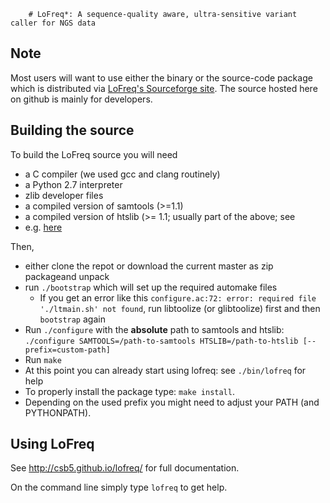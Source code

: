         # LoFreq*: A sequence-quality aware, ultra-sensitive variant caller for NGS data

## Note

Most users will want to use either the binary or the
source-code package which is distributed via [LoFreq's
Sourceforge site](https://sourceforge.net/projects/lofreq/files/).
The source hosted here on github is mainly for developers.

## Building the source

To build the LoFreq source you will need

- a C compiler (we used gcc and clang routinely)
- a Python 2.7 interpreter
- zlib developer files
- a compiled version of samtools (>=1.1)
- a compiled version of htslib (>= 1.1; usually part of the above; see
- e.g. [here](http://sourceforge.net/projects/samtools/files/samtools/1.1/samtools-1.1.tar.bz2/download)

Then, 

- either clone the repot or download the current master as zip packageand unpack
- run `./bootstrap` which will set up the required automake files
  - If you get an error like this `configure.ac:72: error: required file './ltmain.sh' not found`,  run libtoolize (or glibtoolize) first and then `bootstrap` again
- Run `./configure` with the **absolute** path to samtools and htslib: `./configure SAMTOOLS=/path-to-samtools HTSLIB=/path-to-htslib [--prefix=custom-path]`
- Run `make`
- At this point you can already start using lofreq: see `./bin/lofreq` for help
- To properly install the package type: `make install`.
- Depending on the used prefix you might need to adjust your PATH (and PYTHONPATH).


## Using LoFreq

See http://csb5.github.io/lofreq/ for full documentation.

On the command line simply type `lofreq` to get help.




